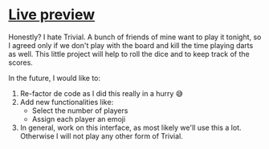 # [Live preview](https://alpalma95.github.io/trivialNight/)

Honestly? I hate Trivial. A bunch of friends of mine want to play it tonight, so I agreed only if we don't play with the board and kill the time playing darts as well. This little project will help to roll the dice and to keep track of the scores.

In the future, I would like to:

1. Re-factor de code as I did this really in a hurry 😅
2. Add new functionalities like:
   - Select the number of players
   - Assign each player an emoji
3. In general, work on this interface, as most likely we'll use this a lot. Otherwise I will not play any other form of Trivial.
